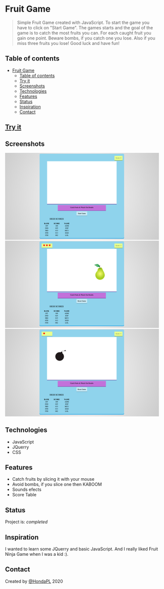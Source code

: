 # Fruit Game
> Simple Fruit Game created with JavaScript. To start the game you have to click on "Start Game". The games starts and the goal of the game is to catch the most fruits you can. For each caught fruit you gain one point. Beware bombs, if you catch one you lose. Also if you miss three fruits you lose! Good luck and have fun!

## Table of contents
- [Fruit Game](#fruit-game)
  - [Table of contents](#table-of-contents)
  - [Try it](#try-it)
  - [Screenshots](#screenshots)
  - [Technologies](#technologies)
  - [Features](#features)
  - [Status](#status)
  - [Inspiration](#inspiration)
  - [Contact](#contact)

## [Try it](https://hacia.students.wmi.amu.edu.pl/projects/3.%20Fruits%20Game%20(JQuery))

## Screenshots
![Example screenshot](images/ss1.png)
![Example screenshot](images/ss2.png)
![Example screenshot](images/ss3.png)

## Technologies
* JavaScript 
* JQuerry
* CSS

## Features
* Catch fruits by slicing it with your mouse
* Avoid bombs, if you slice one then KABOOM
* Sounds efects
* Score Table

## Status
Project is: _completed_

## Inspiration
I wanted to learn some JQuerry and basic JavaScript. And I really liked Fruit Ninja Game when I was a kid :).

## Contact
Created by [@HondaPL](https://hacia.students.wmi.amu.edu.pl/) 2020


